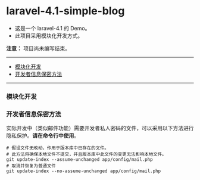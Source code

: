 # laravel-4.1-simple-blog

- 这是一个 laravel-4.1 的 Demo。
- 此项目采用模块化开发方式。

**注意：** 项目尚未编写结束。

---

- [模块化开发](#modules)
- [开发者信息保密方法](#assume-unchanged)

---

<a name="modules"></a>
### 模块化开发



<a name="assume-unchanged"></a>
### 开发者信息保密方法

实际开发中（类似邮件功能）需要开发者私人密码的文件，可以采用以下方法进行隐私保护。**请在命令行中使用**。

    # 假设文件无改动，作用于版本库中已存在的文件。
    # 此方法将确保本地文件不提交，并且版本库中此文件的变更无法影响本地文件。
    git update-index --assume-unchanged app/config/mail.php
    # 取消并恢复为普通文件
    git update-index --no-assume-unchanged app/config/mail.php

